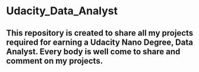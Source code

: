 # Udacity_Data_Analyst
## This repository is created to share all my projects required for earning a Udacity Nano Degree, Data Analyst. Every body is well come to share and comment on my projects.
